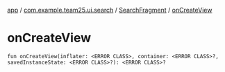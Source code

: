 [app](../../index.md) / [com.example.team25.ui.search](../index.md) / [SearchFragment](index.md) / [onCreateView](./on-create-view.md)

# onCreateView

`fun onCreateView(inflater: <ERROR CLASS>, container: <ERROR CLASS>?, savedInstanceState: <ERROR CLASS>?): <ERROR CLASS>?`